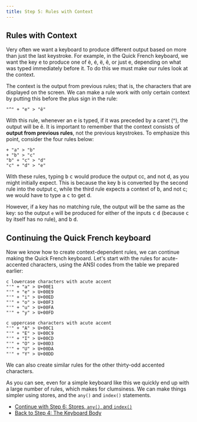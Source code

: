 ```yaml
---
title: Step 5: Rules with Context
---
```


## Rules with Context

Very often we want a keyboard to produce different output based on more
than just the last keystroke. For example, in the Quick French keyboard,
we want the key <kbd>e</kbd> to produce one of è, é,
ë, ê, or just e, depending on what was typed immediately before
it. To do this we must make our rules look at the context.

The context is the output from previous rules; that is, the characters
that are displayed on the screen. We can make a rule work with only
certain context by putting this before the plus sign in the rule:

```keyman
"^" + "e" > "ê"
```

With this rule, whenever an <kbd>e</kbd> is typed, if it
was preceded by a caret (^), the output will be ê. It is important
to remember that the context consists of **output
from previous rules**, not the previous keystrokes. To emphasize
this point, consider the four rules below:

```keyman
+ "a" > "b"
+ "b" > "c"
"b" + "c" > "d"
"c" + "d" > "e"
```

With these rules, typing <kbd>b</kbd> <kbd>c</kbd> would produce the
output cc, and not d, as you might initially expect. This is because
the key <kbd>b</kbd> is converted by the second rule into
the output c, while the third rule expects a context of b, and not
c; we would have to type <kbd>a</kbd> <kbd>c</kbd> to get d.

However, if a key has no matching rule, the output will be the same as
the key: so the output `e` will be produced for either of the inputs <kbd>c</kbd> <kbd>d</kbd> (because <kbd>c</kbd> by itself has no rule), and <kbd>b</kbd> <kbd>d</kbd>.

## Continuing the Quick French keyboard

Now we know how to create context-dependent rules, we can continue
making the Quick French keyboard. Let's start with the rules for
acute-accented characters, using the ANSI codes from the table we
prepared earlier:

```keyman
c lowercase characters with acute accent
"'" + "a" > U+00E1
"'" + "e" > U+00E9
"'" + "i" > U+00ED
"'" + "o" > U+00F3
"'" + "u" > U+00FA
"'" + "y" > U+00FD

c uppercase characters with acute accent
"'" + "A" > U+00C1
"'" + "E" > U+00C9
"'" + "I" > U+00CD
"'" + "O" > U+00D3
"'" + "U" > U+00DA
"'" + "Y" > U+00DD
```

We can also create similar rules for the other thirty-odd accented
characters.

As you can see, even for a simple keyboard like this we quickly end up
with a large number of rules, which makes for clumsiness. We can make
things simpler using stores, and the `any()` and `index()` statements.

-   [Continue with Step 6: Stores, `any()`, and `index()`](step-6)
-   [Back to Step 4: The Keyboard Body](step-4)